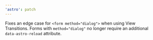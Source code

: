 ```yaml
---
'astro': patch
---
```


Fixes an edge case for `<form method="dialog">` when using View Transitions. Forms with `method="dialog"` no longer require an additional `data-astro-reload` attribute.
